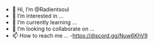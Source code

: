 - 👋 Hi, I’m @Radientsoul
- 👀 I’m interested in ...
- 🌱 I’m currently learning ...
- 💞️ I’m looking to collaborate on ...
- 📫 How to reach me ...
  -https://discord.gg/Nuw6KhV9
<!---
Radientsoul/Radientsoul is a ✨ special ✨ repository because its `README.md` (this file) appears on your GitHub profile.
You can click the Preview link to take a look at your changes.
--->
